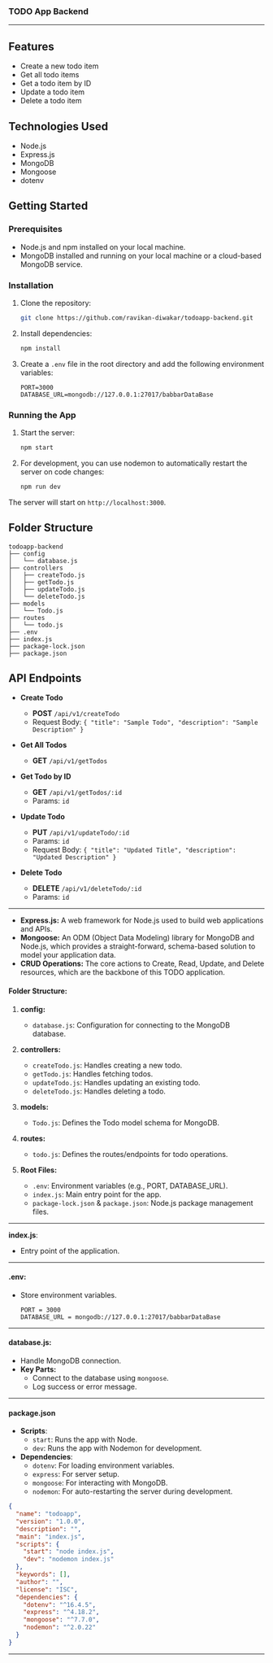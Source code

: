### TODO App Backend 

---

## Features

- Create a new todo item
- Get all todo items
- Get a todo item by ID
- Update a todo item
- Delete a todo item

## Technologies Used

- Node.js
- Express.js
- MongoDB
- Mongoose
- dotenv

## Getting Started

### Prerequisites

- Node.js and npm installed on your local machine.
- MongoDB installed and running on your local machine or a cloud-based MongoDB service.

### Installation

1. Clone the repository:
   ```sh
   git clone https://github.com/ravikan-diwakar/todoapp-backend.git
   ```

2. Install dependencies:
   ```sh
   npm install
   ```

3. Create a `.env` file in the root directory and add the following environment variables:
   ```
   PORT=3000
   DATABASE_URL=mongodb://127.0.0.1:27017/babbarDataBase
   ```

### Running the App

1. Start the server:
   ```sh
   npm start
   ```

2. For development, you can use nodemon to automatically restart the server on code changes:
   ```sh
   npm run dev
   ```

The server will start on `http://localhost:3000`.

## Folder Structure

```
todoapp-backend
├── config
│   └── database.js
├── controllers
│   ├── createTodo.js
│   ├── getTodo.js
│   ├── updateTodo.js
│   └── deleteTodo.js
├── models
│   └── Todo.js
├── routes
│   └── todo.js
├── .env
├── index.js
├── package-lock.json
├── package.json
```

## API Endpoints

- **Create Todo**
  - **POST** `/api/v1/createTodo`
  - Request Body: `{ "title": "Sample Todo", "description": "Sample Description" }`

- **Get All Todos**
  - **GET** `/api/v1/getTodos`

- **Get Todo by ID**
  - **GET** `/api/v1/getTodos/:id`
  - Params: `id`

- **Update Todo**
  - **PUT** `/api/v1/updateTodo/:id`
  - Params: `id`
  - Request Body: `{ "title": "Updated Title", "description": "Updated Description" }`

- **Delete Todo**
  - **DELETE** `/api/v1/deleteTodo/:id`
  - Params: `id`



















---

- **Express.js:** A web framework for Node.js used to build web applications and APIs.
- **Mongoose:** An ODM (Object Data Modeling) library for MongoDB and Node.js, which provides a straight-forward, schema-based solution to model your application data.
- **CRUD Operations:** The core actions to Create, Read, Update, and Delete resources, which are the backbone of this TODO application.

#### **Folder Structure:**

1. **config:**
   - `database.js`: Configuration for connecting to the MongoDB database.

2. **controllers:**
   - `createTodo.js`: Handles creating a new todo.
   - `getTodo.js`: Handles fetching todos.
   - `updateTodo.js`: Handles updating an existing todo.
   - `deleteTodo.js`: Handles deleting a todo.

3. **models:**
   - `Todo.js`: Defines the Todo model schema for MongoDB.

4. **routes:**
   - `todo.js`: Defines the routes/endpoints for todo operations.

5. **Root Files:**
   - `.env`: Environment variables (e.g., PORT, DATABASE_URL).
   - `index.js`: Main entry point for the app.
   - `package-lock.json` & `package.json`: Node.js package management files.

---

**index.js**:
- Entry point of the application.


---

#### **.env:**

- Store environment variables.
  ```
  PORT = 3000
  DATABASE_URL = mongodb://127.0.0.1:27017/babbarDataBase
  ```

---

#### **database.js:**

- Handle MongoDB connection.
- **Key Parts:**
  - Connect to the database using `mongoose`.
  - Log success or error message.

---


#### **package.json**

- **Scripts**:
  - `start`: Runs the app with Node.
  - `dev`: Runs the app with Nodemon for development.
- **Dependencies**:
  - `dotenv`: For loading environment variables.
  - `express`: For server setup.
  - `mongoose`: For interacting with MongoDB.
  - `nodemon`: For auto-restarting the server during development.

```json
{
  "name": "todoapp",
  "version": "1.0.0",
  "description": "",
  "main": "index.js",
  "scripts": {
    "start": "node index.js",
    "dev": "nodemon index.js"
  },
  "keywords": [],
  "author": "",
  "license": "ISC",
  "dependencies": {
    "dotenv": "^16.4.5",
    "express": "^4.18.2",
    "mongoose": "^7.7.0",
    "nodemon": "^2.0.22"
  }
}
```

---

